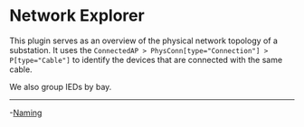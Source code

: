 # Network Explorer

This plugin serves as an overview of the physical network topology of a substation.
It uses the `ConnectedAP > PhysConn[type="Connection"] > P[type="Cable"]` to identify
the devices that are connected with the same cable.

We also group IEDs by bay.

----

-[Naming](./naming.md)